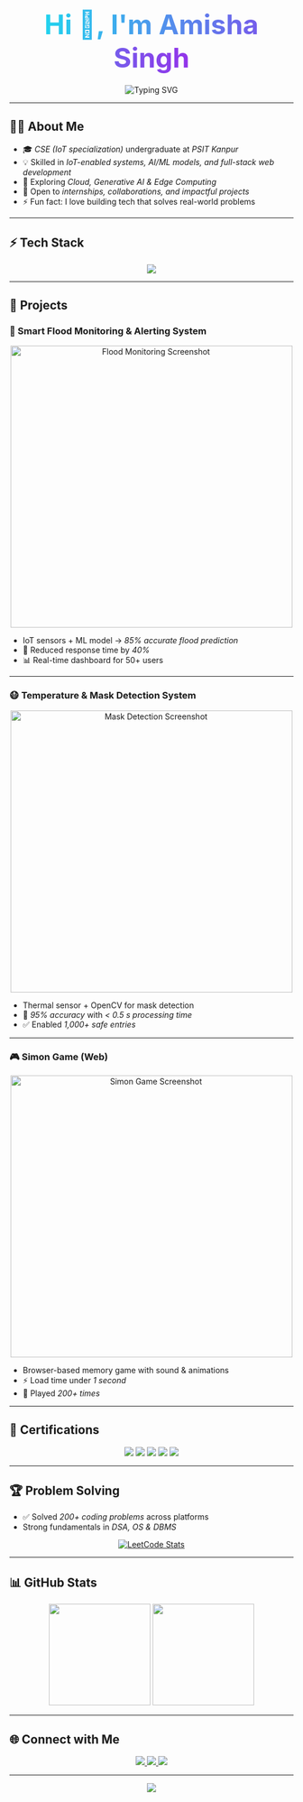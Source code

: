 <h1 align="center">
  <span style="font-size: 3rem; font-weight: bold; background: linear-gradient(90deg,#22D3EE,#9333EA); -webkit-background-clip: text; color: transparent;">
    Hi 👋, I'm Amisha Singh
  </span>
</h1>

<p align="center">
  <img src="https://readme-typing-svg.herokuapp.com?font=Fira+Code&size=22&duration=2500&pause=1000&color=22D3EE&center=true&vCenter=true&width=700&lines=IoT+%7C+AI%2FML+Explorer+%7C+Web+Developer;Problem+Solver+%7C+Always+Learning+🚀" alt="Typing SVG" />
</p>

---

## 👩‍💻 About Me  

- 🎓 *CSE (IoT specialization)* undergraduate at *PSIT Kanpur*  
- 💡 Skilled in *IoT-enabled systems, AI/ML models, and full-stack web development*  
- 🌱 Exploring *Cloud, Generative AI & Edge Computing*  
- 🤝 Open to *internships, collaborations, and impactful projects*  
- ⚡ Fun fact: I love building tech that solves real-world problems  

---

## ⚡ Tech Stack  

<p align="center">
  <img src="https://skillicons.dev/icons?i=python,js,html,css,react,nodejs,mongodb,mysql,git,github,arduino,raspberrypi,opencv,linux,vscode,figma" />
</p>

---

## 🚀 Projects  

### 🌊 Smart Flood Monitoring & Alerting System  
<p align="center">
  <a href="https://www.boltiot.com/hs-fs/hubfs/Projects%20images%20and%20videos/IoT%20Based%20Flood%20Monitoring%20And%20Alerting%20System/Connecting%20LM35%20Temperature%20Sensor.png" target="_blank">
    <img src="https://www.boltiot.com/hs-fs/hubfs/Projects%20images%20and%20videos/IoT%20Based%20Flood%20Monitoring%20And%20Alerting%20System/Connecting%20LM35%20Temperature%20Sensor.png?width=526&name=Connecting%20LM35%20Temperature%20Sensor.png" width="500" alt="Flood Monitoring Screenshot" />
  </a>
</p>

- IoT sensors + ML model → *85% accurate flood prediction*  
- 📲 Reduced response time by *40%*  
- 📊 Real-time dashboard for 50+ users  

---

### 😷 Temperature & Mask Detection System  
<p align="center">
  <a href="https://media.springernature.com/lw685/springer-static/image/art%3A10.1007%2Fs11554-023-01353-0/MediaObjects/11554_2023_1353_Fig9_HTML.jpg" target="_blank">
    <img src="https://media.springernature.com/lw685/springer-static/image/art%3A10.1007%2Fs11554-023-01353-0/MediaObjects/11554_2023_1353_Fig9_HTML.jpg" width="500" alt="Mask Detection Screenshot" />
  </a>
</p>

- Thermal sensor + OpenCV for mask detection  
- 🎯 *95% accuracy* with *< 0.5 s processing time*  
- ✅ Enabled *1,000+ safe entries*  

---

### 🎮 Simon Game (Web)  
<p align="center">
  <a href="https://user-images.githubusercontent.com/46281169/60651872-8a8c2480-9e60-11e9-9e6f-feeb76e6e159.PNG" target="_blank">
    <img src="https://user-images.githubusercontent.com/46281169/60651872-8a8c2480-9e60-11e9-9e6f-feeb76e6e159.PNG" width="500" alt="Simon Game Screenshot" />
  </a>
</p>

- Browser-based memory game with sound & animations  
- ⚡ Load time under *1 second*  
- 👥 Played *200+ times*  

---

## 📜 Certifications  

<p align="center">
  <img src="https://img.shields.io/badge/Infosys-HTML%2FCSS%2FJS-blue?style=for-the-badge&logo=html5&logoColor=white" />
  <img src="https://img.shields.io/badge/Infosys-Python-yellow?style=for-the-badge&logo=python&logoColor=white" />
  <img src="https://img.shields.io/badge/Infosys-React-61DAFB?style=for-the-badge&logo=react&logoColor=black" />
  <img src="https://img.shields.io/badge/ApnaCollege-Web%20Dev-green?style=for-the-badge&logo=javascript&logoColor=white" />
  <img src="https://img.shields.io/badge/ApnaCollege-DSA-orange?style=for-the-badge&logo=c%2B%2B&logoColor=white" />
</p>

---

## 🏆 Problem Solving  

- ✅ Solved *200+ coding problems* across platforms  
- Strong fundamentals in *DSA, OS & DBMS*  

<p align="center">
   <a href="https://leetcode.com/u/Singhamisha_123/">
      <img src="https://leetcard.jacoblin.cool/Singhamisha_123?theme=dark&font=Fira%20Code&ext=heatmap" alt="LeetCode Stats" />
   </a>
</p>

---

## 📊 GitHub Stats  

<p align="center">
  <img src="https://github-readme-stats.vercel.app/api?username=Amishasingh14&show_icons=true&theme=tokyonight" height="180em" />
  <img src="https://github-readme-streak-stats.herokuapp.com/?user=Amishasingh14&theme=tokyonight" height="180em" />
</p>

---

## 🌐 Connect with Me  

<p align="center">
  <a href="https://www.linkedin.com/in/amisha-singh-87a26a261">
    <img src="https://img.shields.io/badge/LinkedIn-0A66C2?style=for-the-badge&logo=linkedin&logoColor=white" />
  </a>
  <a href="https://github.com/Amishasingh14">
    <img src="https://img.shields.io/badge/GitHub-181717?style=for-the-badge&logo=github&logoColor=white" />
  </a>
  <a href="https://leetcode.com/u/Singhamisha_123/">
    <img src="https://img.shields.io/badge/LeetCode-FFA116?style=for-the-badge&logo=leetcode&logoColor=white" />
  </a>
</p>

---

<p align="center">
  <img src="https://capsule-render.vercel.app/api?type=waving&color=0:22D3EE,100:9333EA&height=100&section=footer" />
</p>
